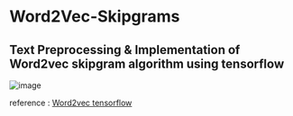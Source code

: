 # Word2Vec-Skipgrams
## Text Preprocessing & Implementation of Word2vec skipgram algorithm using tensorflow
![image](https://user-images.githubusercontent.com/64399795/184552165-fae6bacc-52ec-45d0-93f0-7fb47c16a7c2.png)

reference : [Word2vec tensorflow](https://www.tensorflow.org/tutorials/text/word2vec)
